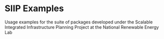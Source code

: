 # SIIP Examples
 
Usage examples for the suite of packages developed under the Scalable Integrated Infrastructure Planning Project at the National Renewable Energy Lab


